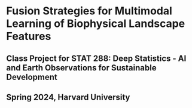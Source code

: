 # Fusion Strategies for Multimodal Learning of Biophysical Landscape Features
## Class Project for STAT 288: Deep Statistics - AI and Earth Observations for Sustainable Development
## Spring 2024, Harvard University